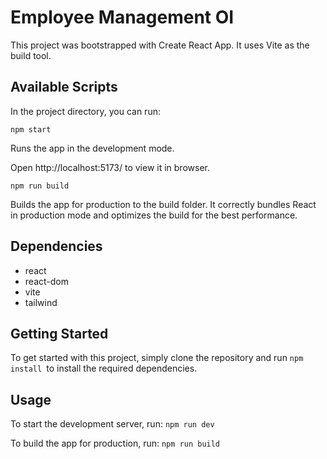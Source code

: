 # Employee Management OI

This project was bootstrapped with Create React App. It uses Vite as the build tool.

## Available Scripts
In the project directory, you can run:

<code>npm start</code>
<br>

Runs the app in the development mode.
<br>

Open http://localhost:5173/ to view it in browser.
<br>

<code>npm run build</code>
<br>

Builds the app for production to the build folder.
It correctly bundles React in production mode and optimizes the build for the best performance.

## Dependencies
<ul>
<li>react</li>
<li>react-dom</li>
<li>vite</li>
<li>tailwind</li>
</ul>

## Getting Started
To get started with this project, simply clone the repository and run <code>npm install </code>to install the required dependencies.

## Usage
To start the development server, run:
<code>npm run dev</code>

To build the app for production, run:
<code>npm run build</code>

